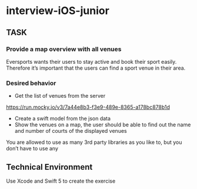 # interview-iOS-junior
## TASK
### Provide a map overview with all venues
Eversports wants their users to stay active and book their sport easily. Therefore it’s important that the users can find a sport venue in their area.
 
### Desired behavior
- Get the list of venues from the server

https://run.mocky.io/v3/7a44e8b3-f3e9-489e-8365-a178bc878b1d
- Create a swift model from the json data
- Show the venues on a map, the user should be able to find out the name and number of courts of the displayed venues

You are allowed to use as many 3rd party libraries as you like to, but you don’t have to use any
 
## Technical Environment
Use Xcode and Swift 5 to create the exercise
